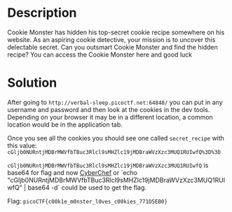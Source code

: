 # Description

Cookie Monster has hidden his top-secret cookie recipe somewhere on his website. 
As an aspiring cookie detective, your mission is to uncover this delectable secret. 
Can you outsmart Cookie Monster and find the hidden recipe?
You can access the Cookie Monster here and good luck

# Solution

After going to `http://verbal-sleep.picoctf.net:64848/` you can put in any username and password and then look at the cookies in the dev tools. Depending on your browser it may be in a different location, a common location would be in the application tab.

Once you see all the cookies you should see one called `secret_recipe` with this value: `cGljb0NURntjMDBrMWVfbTBuc3Rlcl9sMHZlc19jMDBraWVzXzc3MUQ1RUIwfQ%3D%3D`

`cGljb0NURntjMDBrMWVfbTBuc3Rlcl9sMHZlc19jMDBraWVzXzc3MUQ1RUIwfQ` is base64 for flag and now [CyberChef](https://gchq.github.io/CyberChef/#recipe=From_Base64('A-Za-z0-9%2B/%3D',true,false)) or `echo "cGljb0NURntjMDBrMWVfbTBuc3Rlcl9sMHZlc19jMDBraWVzXzc3MUQ1RUIwfQ" | base64 -d` could be used to get the flag.

Flag: `picoCTF{c00k1e_m0nster_l0ves_c00kies_771D5EB0}`